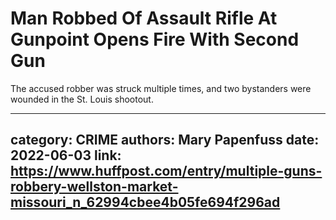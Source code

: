 # Man Robbed Of Assault Rifle At Gunpoint Opens Fire With Second Gun

The accused robber was struck multiple times, and two bystanders were wounded in the St. Louis shootout.

---
category: CRIME
authors: Mary Papenfuss
date: 2022-06-03
link: https://www.huffpost.com/entry/multiple-guns-robbery-wellston-market-missouri_n_62994cbee4b05fe694f296ad
---
